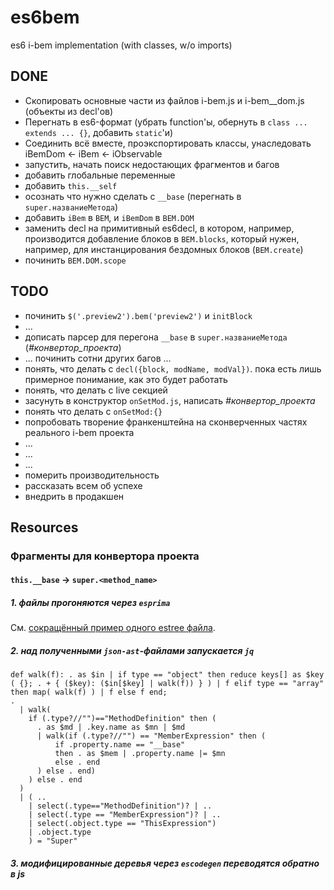 # es6bem
es6 i-bem implementation (with classes, w/o imports)

## DONE
* Скопировать основные части из файлов i-bem.js и i-bem__dom.js (объекты из decl'ов)
* Перегнать в es6-формат (убрать function'ы, обернуть в `class ... extends ... {}`, добавить `static`'и)
* Соединить всё вместе, проэкспортировать классы, унаследовать iBemDom <- iBem <- iObservable
* запустить, начать поиск недостающих фрагментов и багов
* добавить глобальные переменные
* добавить `this.__self`
* осознать что нужно сделать с `__base` (перегнать в `super.названиеМетода`)
* добавить `iBem` в `BEM`, и `iBemDom` в `BEM.DOM`
* заменить decl на примитивный es6decl,
  в котором, например, производится добавление блоков в `BEM.blocks`,
  который нужен, например, для инстанцирования бездомных блоков (`BEM.create`)
* починить `BEM.DOM.scope`

## TODO
* починить `$('.preview2').bem('preview2')` и `initBlock`
* ...
* дописать парсер для перегона `__base` в `super.названиеМетода` (*#конвертор_проекта*)
* ... починить сотни других багов ...
* понять, что делать с `decl({block, modName, modVal})`. пока есть лишь примерное понимание, как это будет работать
* понять, что делать с live секцией
* засунуть в конструктор `onSetMod.js`, написать *#конвертор_проекта*
* понять что делать с `onSetMod:{}`
* попробовать творение франкенштейна на сконверченных частях реального i-bem проекта
* ...
* ...
* ...
* померить производительность
* рассказать всем об успехе
* внедрить в продакшен 

## Resources
### Фрагменты для конвертора проекта 
#### `this.__base` -> `super.<method_name>`
##### 1. файлы прогоняются через `esprima`
См. [сокращённый пример одного estree файла](https://gist.github.com/a-x-/9ac7fa9f76cd07465f7e).

##### 2. над полученными `json-ast`-файлами запускается `jq`
```jq
def walk(f): . as $in | if type == "object" then reduce keys[] as $key ( {}; . + { ($key): ($in[$key] | walk(f)) } ) | f elif type == "array" then map( walk(f) ) | f else f end;
.
  | walk(
    if (.type?//"")=="MethodDefinition" then (
      . as $md | .key.name as $mn | $md
      | walk(if (.type?//"") == "MemberExpression" then (
          if .property.name == "__base"
          then . as $mem | .property.name |= $mn
          else . end
      ) else . end)
    ) else . end
  )
  | ( ..
    | select(.type=="MethodDefinition")? | .. 
    | select(.type == "MemberExpression")? | .. 
    | select(.object.type == "ThisExpression")
    | .object.type
    ) = "Super" 
```

##### 3. модифицированные деревья через `escodegen` переводятся обратно в js 